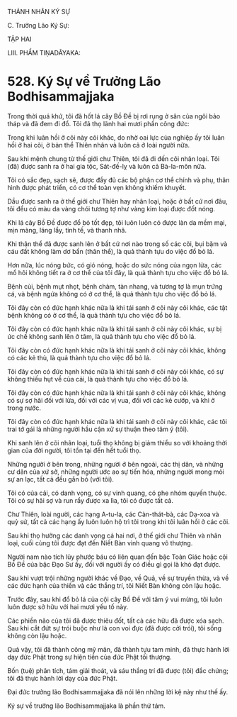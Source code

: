 THÁNH NHÂN KÝ SỰ

C. Trưởng Lão Ký Sự:

TẬP HAI

LIII. PHẨM TIṆADĀYAKA:

# 528. Ký Sự về Trưởng Lão Bodhisammajjaka

Trong thời quá khứ, tôi đã hốt lá cây Bồ Đề bị rơi rụng ở sân của ngôi bảo tháp và đã đem đi đổ. Tôi đã thọ lãnh hai mươi phần công đức:

Trong khi luân hồi ở cõi này cõi khác, do nhờ oai lực của nghiệp ấy tôi luân hồi ở hai cõi, ở bản thể Thiên nhân và luôn cả ở loài người nữa.

Sau khi mệnh chung từ thế giới chư Thiên, tôi đã đi đến cõi nhân loại. Tôi (đã) được sanh ra ở hai gia tộc, Sát-đế-lỵ và luôn cả Bà-la-môn nữa.

Tôi có sắc đẹp, sạch sẽ, được đầy đủ các bộ phận cơ thể chính và phụ, thân hình được phát triển, có cơ thể toàn vẹn không khiếm khuyết.

Dầu được sanh ra ở thế giới chư Thiên hay nhân loại, hoặc ở bất cứ nơi đâu, tôi đều có màu da vàng chói tương tợ như vàng kim loại được đốt nóng.

Khi lá cây Bồ Đề được đổ bỏ tốt đẹp, tôi luôn luôn có được làn da mềm mại, mịn màng, láng lẩy, tinh tế, và thanh nhã.

Khi thân thể đã được sanh lên ở bất cứ nơi nào trong số các cõi, bụi bặm và cáu đất không làm dơ bẩn (thân thể), là quả thành tựu do việc đổ bỏ lá.

Hơn nữa, lúc nóng bức, có gió nóng, hoặc do sức nóng của ngọn lửa, các mồ hôi không tiết ra ở cơ thể của tôi đây, là quả thành tựu cho việc đổ bỏ lá.

Bệnh cùi, bệnh mụt nhọt, bệnh chàm, tàn nhang, và tương tợ là mụn trứng cá, và bệnh ngứa không có ở cơ thể, là quả thành tựu cho việc đổ bỏ lá.

Tôi đây còn có đức hạnh khác nữa là khi tái sanh ở cõi này cõi khác, các tật bệnh không có ở cơ thể, là quả thành tựu cho việc đổ bỏ lá.

Tôi đây còn có đức hạnh khác nữa là khi tái sanh ở cõi này cõi khác, sự bị ức chế không sanh lên ở tâm, là quả thành tựu cho việc đổ bỏ lá.

Tôi đây còn có đức hạnh khác nữa là khi tái sanh ở cõi này cõi khác, không có các kẻ thù, là quả thành tựu cho việc đổ bỏ lá.

Tôi đây còn có đức hạnh khác nữa là khi tái sanh ở cõi này cõi khác, có sự không thiếu hụt về của cải, là quả thành tựu cho việc đổ bỏ lá.

Tôi đây còn có đức hạnh khác nữa là khi tái sanh ở cõi này cõi khác, không có sự sợ hãi đối với lửa, đối với các vị vua, đối với các kẻ cướp, và khi ở trong nước.

Tôi đây còn có đức hạnh khác nữa là khi tái sanh ở cõi này cõi khác, các tôi trai tớ gái là những người hầu cận xử sự thuận theo tâm ý (tôi).

Khi sanh lên ở cõi nhân loại, tuổi thọ không bị giảm thiểu so với khoảng thời gian của đời người, tôi tồn tại đến hết tuổi thọ.

Những người ở bên trong, những người ở bên ngoài, các thị dân, và những cư dân của xứ sở, những người ước ao sự tiến hóa, những người mong mỏi sự an lạc, tất cả đều gắn bó (với tôi).

Tôi có của cải, có danh vọng, có sự vinh quang, có phe nhóm quyến thuộc. Tôi có sự hãi sợ và run rẩy được xa lìa, tôi có được tất cả.

Chư Thiên, loài người, các hạng A-tu-la, các Càn-thát-bà, các Dạ-xoa và quỷ sứ, tất cả các hạng ấy luôn luôn hộ trì tôi trong khi tôi luân hồi ở các cõi.

Sau khi thọ hưởng các danh vọng cả hai nơi, ở thế giới chư Thiên và nhân loại, cuối cùng tôi được đạt đến Niết Bàn vinh quang vô thượng.

Người nam nào tích lũy phước báu có liên quan đến bậc Toàn Giác hoặc cội Bồ Đề của bậc Đạo Sư ấy, đối với người ấy có điều gì gọi là khó đạt được.

Sau khi vượt trội những người khác về Đạo, về Quả, về sự truyền thừa, và về các đức hạnh của thiền và các thắng trí, tôi Niết Bàn không còn lậu hoặc.

Trước đây, sau khi đổ bỏ lá của cội cây Bồ Đề với tâm ý vui mừng, tôi luôn luôn được sở hữu với hai mươi yếu tố này.

Các phiền não của tôi đã được thiêu đốt, tất cả các hữu đã được xóa sạch. Sau khi cắt đứt sự trói buộc như là con voi đực (đã được cởi trói), tôi sống không còn lậu hoặc.

Quả vậy, tôi đã thành công mỹ mãn, đã thành tựu tam minh, đã thực hành lời dạy đức Phật trong sự hiện tiền của đức Phật tối thượng.

Bốn (tuệ) phân tích, tám giải thoát, và sáu thắng trí đã được (tôi) đắc chứng; tôi đã thực hành lời dạy của đức Phật.

Đại đức trưởng lão Bodhisammajjaka đã nói lên những lời kệ này như thế ấy.

Ký sự về trưởng lão Bodhisammajjaka là phần thứ tám.
